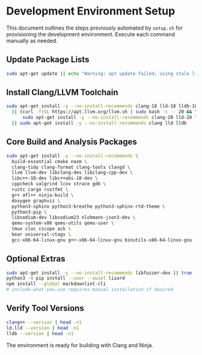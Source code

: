 # Development Environment Setup

This document outlines the steps previously automated by `setup.sh` for
provisioning the development environment. Execute each command manually as
needed.

## Update Package Lists

```bash
sudo apt-get update || echo "Warning: apt update failed; using stale lists"
```

## Install Clang/LLVM Toolchain

```bash
sudo apt-get install -y --no-install-recommends clang-18 lld-18 lldb-18 \
  || (curl -fsSL https://apt.llvm.org/llvm.sh | sudo bash -s -- 20 && \
      sudo apt-get install -y --no-install-recommends clang-20 lld-20 lldb-20) \
  || sudo apt-get install -y --no-install-recommends clang lld lldb
```

## Core Build and Analysis Packages

```bash
sudo apt-get install -y --no-install-recommends \
  build-essential cmake nasm \
  clang-tidy clang-format clang-tools clangd \
  llvm llvm-dev libclang-dev libclang-cpp-dev \
  libc++-18-dev libc++abi-18-dev \
  cppcheck valgrind lcov strace gdb \
  rustc cargo rustfmt \
  g++ afl++ ninja-build \
  doxygen graphviz \
  python3-sphinx python3-breathe python3-sphinx-rtd-theme \
  python3-pip \
  libsodium-dev libsodium23 nlohmann-json3-dev \
  qemu-system-x86 qemu-utils qemu-user \
  tmux cloc cscope ack \
  bear universal-ctags \
  gcc-x86-64-linux-gnu g++-x86-64-linux-gnu binutils-x86-64-linux-gnu
```

## Optional Extras

```bash
sudo apt-get install -y --no-install-recommends libfuzzer-dev || true
python3 -m pip install --user --quiet lizard
npm install --global markdownlint-cli
# include-what-you-use requires manual installation if desired
```

## Verify Tool Versions

```bash
clang++ --version | head -n1
ld.lld --version | head -n1
lldb --version | head -n1
```

The environment is ready for building with Clang and Ninja.
